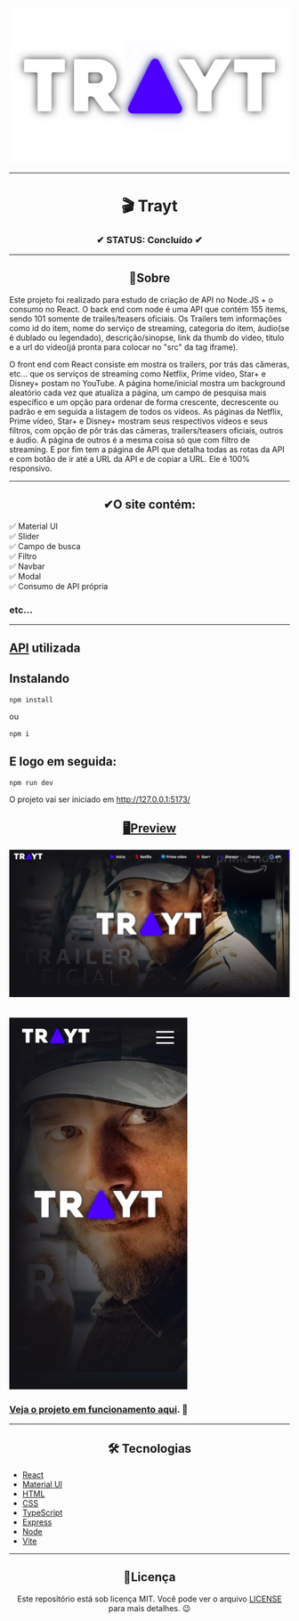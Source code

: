 <div align="center">
  <img width="600" src="src/assets/logo trayt with triangle purple and txt white_00000.png">
</div>

---

<h1 align="center">🎬 Trayt</h1>
<h3 align="center">✔ STATUS: Concluído ✔</h3>

---

<h2 align="center">📖Sobre</h2>

<p align="left">Este projeto foi realizado para estudo de criação de API no Node.JS + o consumo no React. O back end com node é uma API que contém 155 items, sendo 101 somente de trailes/teasers oficiais. Os Trailers tem informações como id do item, nome do serviço de streaming, categoria do item, áudio(se é dublado ou legendado), descrição/sinopse, link da thumb do video, titulo e a url do vídeo(já pronta para colocar no "src" da tag iframe).

O front end com React consiste em mostra os trailers, por trás das câmeras, etc... que os serviços de streaming como Netflix, Prime vídeo, Star+ e Disney+ postam no YouTube. A página home/inicial mostra um background aleatório cada vez que atualiza a página, um campo de pesquisa mais específico e um opção para ordenar de forma crescente, decrescente ou padrão e em seguida a listagem de todos os vídeos. As páginas da Netflix, Prime vídeo, Star+ e Disney+ mostram seus respectivos vídeos e seus filtros, com opção de pôr trás das câmeras, trailers/teasers oficiais, outros e áudio. A página de outros é a mesma coisa só que com filtro de streaming. E por fim tem a página de API que detalha todas as rotas da API e com botão de ir até a URL da API e de copiar a URL. Ele é 100% responsivo.</p>

---

<h2 align="center">✔O site contém:</h2>

✅ Material UI<br>
✅ Slider<br>
✅ Campo de busca<br>
✅ Filtro<br>
✅ Navbar<br>
✅ Modal<br>
✅ Consumo de API própria<br>
### etc...
---

<h2><a href='https://github.com/gabriell-c/trayt-node' target='_blank'/>API</a> utilizada</h2>

<h2>Instalando</h2>

```
npm install
```
ou
```
npm i
```

<h2>E logo em seguida:</h2>

```
npm run dev
```

<p>O projeto vai ser iniciado em <a target="_blank" href='http://127.0.0.1:5173/'>http://127.0.0.1:5173/</p>

<h2 align="center">🖥Preview</h2>

<img src="readme_imgs/trayt_desktop.JPG" alt="Previw desktop"></img>
<br>
<br>
<br>
<img src="readme_imgs/trayt_mobile.JPG" alt="Previw mobile"></img>

### Veja o projeto em funcionamento <a target="_blank" href='https://trayt.netlify.app/'>aqui</a>. 🧐

---

<h2 align="center">🛠 Tecnologias</h2>

- [React](https://pt-br.reactjs.org/)
- [Material UI](https://mui.com/pt/)
- [HTML](https://html.com/)
- [CSS](https://developer.mozilla.org/pt-BR/docs/Web/CSS)
- [TypeScript](https://www.typescriptlang.org/)
- [Express](https://expressjs.com/pt-br/)
- [Node](https://nodejs.org/en/)
- [Vite](https://vitejs.dev/)

---

<h2 align="center">📝Licença</h2>

<p align="center">
   Este repositório está sob licença MIT. Você pode ver o arquivo <a href="https://github.com/gabriell-c/Monster-gym/blob/main/License"> LICENSE</a>
   para mais detalhes. 😉
</p>
